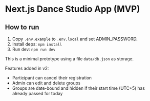 # Next.js Dance Studio App (MVP)

## How to run

1. Copy `.env.example` to `.env.local` and set ADMIN_PASSWORD.
2. Install deps: `npm install`
3. Run dev: `npm run dev`

This is a minimal prototype using a file `data/db.json` as storage.

Features added in v2:
- Participant can cancel their registration
- Admin can edit and delete groups
- Groups are date-bound and hidden if their start time (UTC+5) has already passed for today
